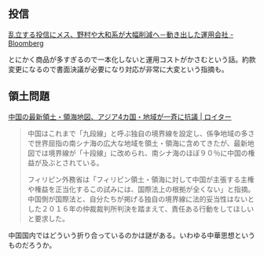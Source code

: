 ## 投信

[乱立する投信にメス、野村や大和系が大幅削減へ－動き出した運用会社 - Bloomberg](https://www.bloomberg.co.jp/news/articles/2023-08-31/RX2WPVT0G1KW01)

とにかく商品が多すぎるので一本化しないと運用コストがかさむという話。約款変更になるので書面決議が必要になり対応が非常に大変という指摘も。

## 領土問題

[中国の最新領土・領海地図、アジア4カ国・地域が一斉に抗議 | ロイター](https://jp.reuters.com/article/southchinasea-china-map-idJPKBN30623S)

> 中国はこれまで「九段線」と呼ぶ独自の境界線を設定し、係争地域の多さで世界屈指の南シナ海の広大な地域を領土・領海に含めてきたが、最新地図では境界線が「十段線」に改められ、南シナ海のほぼ９０％に中国の権益が及ぶとされている。
>
> フィリピン外務省は「フィリピン領土・領海に対して中国が主張する主権や権益を正当化するこの試みには、国際法上の根拠が全くない」と指摘。中国側が国際法と、自分たちが掲げる独自の境界線に法的妥当性はないとした２０１６年の仲裁裁判所判決を踏まえて、責任ある行動をしてほしいと要求した。

中国国内ではどういう折り合っているのかは謎がある。いわゆる中華思想というものだろうか。
